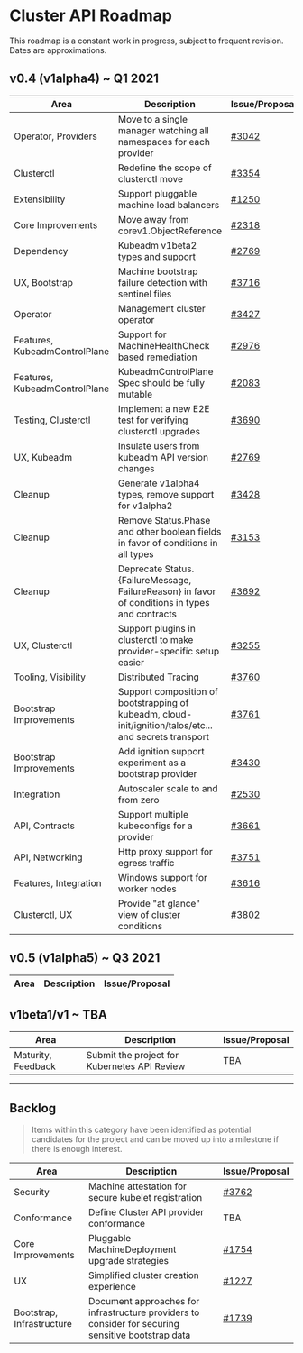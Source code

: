# Cluster API Roadmap

This roadmap is a constant work in progress, subject to frequent revision. Dates are approximations.


## v0.4 (v1alpha4) ~ Q1 2021

|Area|Description|Issue/Proposal|
|--|--|--|
|Operator, Providers|Move to a single manager watching all namespaces for each provider|[#3042](https://github.com/kubernetes-sigs/cluster-api/issues/3042)
|Clusterctl|Redefine the scope of clusterctl move|[#3354](https://github.com/kubernetes-sigs/cluster-api/issues/3354)
|Extensibility|Support pluggable machine load balancers|[#1250](https://github.com/kubernetes-sigs/cluster-api/issues/1250)|
|Core Improvements|Move away from corev1.ObjectReference|[#2318](https://github.com/kubernetes-sigs/cluster-api/issues/2318)|
|Dependency|Kubeadm v1beta2 types and support|[#2769](https://github.com/kubernetes-sigs/cluster-api/issues/2769)|
|UX, Bootstrap|Machine bootstrap failure detection with sentinel files|[#3716](https://github.com/kubernetes-sigs/cluster-api/issues/3716)|
|Operator|Management cluster operator|[#3427](https://github.com/kubernetes-sigs/cluster-api/issues/3427)|
|Features, KubeadmControlPlane|Support for MachineHealthCheck based remediation|[#2976](https://github.com/kubernetes-sigs/cluster-api/issues/2976)|
|Features, KubeadmControlPlane|KubeadmControlPlane Spec should be fully mutable|[#2083](https://github.com/kubernetes-sigs/cluster-api/issues/2083)|
|Testing, Clusterctl|Implement a new E2E test for verifying clusterctl upgrades|[#3690](https://github.com/kubernetes-sigs/cluster-api/issues/3690)|
|UX, Kubeadm|Insulate users from kubeadm API version changes|[#2769](https://github.com/kubernetes-sigs/cluster-api/issues/2769)|
|Cleanup|Generate v1alpha4 types, remove support for v1alpha2|[#3428](https://github.com/kubernetes-sigs/cluster-api/issues/3428)|
|Cleanup|Remove Status.Phase and other boolean fields in favor of conditions in all types|[#3153](https://github.com/kubernetes-sigs/cluster-api/issues/3153)|
|Cleanup|Deprecate Status.{FailureMessage, FailureReason} in favor of conditions in types and contracts|[#3692](https://github.com/kubernetes-sigs/cluster-api/issues/3692)|
|UX, Clusterctl|Support plugins in clusterctl to make provider-specific setup easier|[#3255](https://github.com/kubernetes-sigs/cluster-api/issues/3255)|
|Tooling, Visibility|Distributed Tracing|[#3760](https://github.com/kubernetes-sigs/cluster-api/issues/3760)|
|Bootstrap Improvements|Support composition of bootstrapping of kubeadm, cloud-init/ignition/talos/etc... and secrets transport|[#3761](https://github.com/kubernetes-sigs/cluster-api/issues/3761)|
|Bootstrap Improvements|Add ignition support experiment as a bootstrap provider|[#3430](https://github.com/kubernetes-sigs/cluster-api/issues/3430)|
|Integration|Autoscaler scale to and from zero|[#2530](https://github.com/kubernetes-sigs/cluster-api/issues/2530)|
|API, Contracts|Support multiple kubeconfigs for a provider|[#3661](https://github.com/kubernetes-sigs/cluster-api/issues/3661)|
|API, Networking|Http proxy support for egress traffic|[#3751](https://github.com/kubernetes-sigs/cluster-api/issues/3751)|
|Features, Integration|Windows support for worker nodes|[#3616](https://github.com/kubernetes-sigs/cluster-api/pull/3616)|
|Clusterctl, UX|Provide "at glance" view of cluster conditions|[#3802](https://github.com/kubernetes-sigs/cluster-api/issues/3802)|

## v0.5 (v1alpha5) ~ Q3 2021

|Area|Description|Issue/Proposal|
|--|--|--|

## v1beta1/v1 ~ TBA

|Area|Description|Issue/Proposal|
|--|--|--|
|Maturity, Feedback|Submit the project for Kubernetes API Review|TBA|

---

## Backlog

> Items within this category have been identified as potential candidates for the project
> and can be moved up into a milestone if there is enough interest.

|Area|Description|Issue/Proposal|
|--|--|--|
|Security|Machine attestation for secure kubelet registration|[#3762](https://github.com/kubernetes-sigs/cluster-api/issues/3762)|
|Conformance| Define Cluster API provider conformance|TBA|
|Core Improvements|Pluggable MachineDeployment upgrade strategies|[#1754](https://github.com/kubernetes-sigs/cluster-api/issues/1754)|
|UX|Simplified cluster creation experience|[#1227](https://github.com/kubernetes-sigs/cluster-api/issues/1227)|
|Bootstrap, Infrastructure|Document approaches for infrastructure providers to consider for securing sensitive bootstrap data|[#1739](https://github.com/kubernetes-sigs/cluster-api/issues/1739)|
